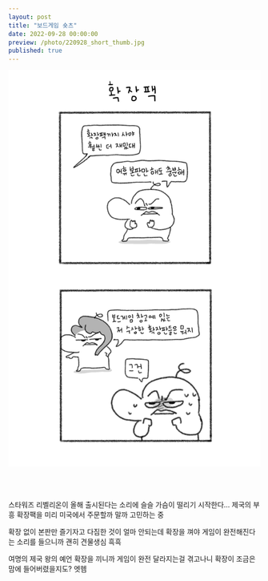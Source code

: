 ```yaml
---
layout: post
title: "보드게임 숏츠"
date: 2022-09-28 00:00:00
preview: /photo/220928_short_thumb.jpg
published: true
---
```


<img src="/photo/220928_short.jpg" width="1000">

<br/><br/>

스타워즈 리벨리온이 올해 출시된다는 소리에 슬슬 가슴이 떨리기 시작한다...
제국의 부흥 확장팩을 미리 미국에서 주문할까 말까 고민하는 중

확장 없이 본판만 즐기자고 다짐한 것이 얼마 안되는데
확장을 껴야 게임이 완전해진다는 소리를 들으니까 괜히 견물생심 흑흑

여명의 제국 왕의 예언 확장을 끼니까 게임이 완전 달라지는걸 겪고나니
확장이 조금은 맘에 들어버렸을지도? 엣헴
